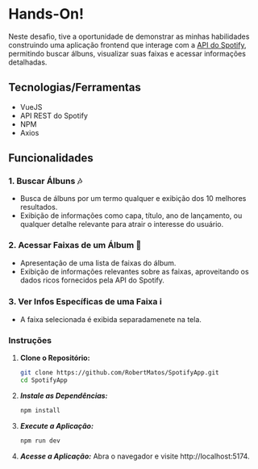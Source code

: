 # Hands-On! 
Neste desafio, tive a oportunidade de demonstrar as minhas habilidades construindo uma aplicação frontend que interage com a [API do Spotify](https://developer.spotify.com/documentation/web-api/), permitindo buscar álbuns, visualizar suas faixas e acessar informações detalhadas.

## Tecnologias/Ferramentas

- VueJS
- API REST do Spotify
- NPM
- Axios

## Funcionalidades

### 1. Buscar Álbuns 🎶
- Busca de álbuns por um termo qualquer e exibição dos 10 melhores resultados.
- Exibição de informações como capa, título, ano de lançamento, ou qualquer detalhe relevante para atrair o interesse do usuário.

### 2. Acessar Faixas de um Álbum 🎵
- Apresentação de uma lista de faixas do álbum.
- Exibição de informações relevantes sobre as faixas, aproveitando os dados ricos fornecidos pela API do Spotify.

### 3. Ver Infos Específicas de uma Faixa ℹ️
- A faixa selecionada é exibida separadamenete na tela.

### Instruções

1. **Clone o Repositório:**
   ```sh
   git clone https://github.com/RobertMatos/SpotifyApp.git
   cd SpotifyApp
   ```

2. ***Instale as Dependências:***

    ```sh
    npm install
    ```

3. ***Execute a Aplicação:***

    ```sh
    npm run dev
    ```

4. ***Acesse a Aplicação:***
Abra o navegador e visite http://localhost:5174.
